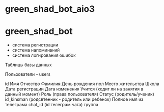 # green_shad_bot_aio3
# green_shad_bot
- система регистрации
- система напоминаний
- система логирования ошибок


Таблицы базы данных

Пользователи - users

id
Имя
Отчество
Фамилия
День рождения
пол
Место жительства
Школа
Дата регистрации
Дата изменения
Учится (ходит ли на занятия в данный момент)
Роль (права пользователя)
Статус (родитель/ученик)
id_kinsman (родсвтенник - родитель или ребенок)
Полное имя из телеграма
chat_id (id телеграм чата)
группа

